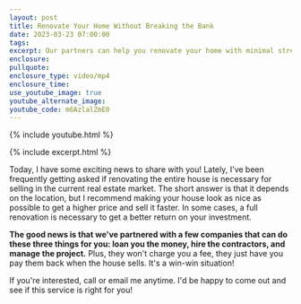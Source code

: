 ```yaml
---
layout: post
title: Renovate Your Home Without Breaking the Bank
date: 2023-03-23 07:00:00
tags:
excerpt: Our partners can help you renovate your home with minimal stress.
enclosure:
pullquote:
enclosure_type: video/mp4
enclosure_time:
use_youtube_image: true
youtube_alternate_image:
youtube_code: m6AzlalZmE0
---
```

{% include youtube.html %}

{% include excerpt.html %}

Today, I have some exciting news to share with you! Lately, I've been frequently getting asked if renovating the entire house is necessary for selling in the current real estate market. The short answer is that it depends on the location, but I recommend making your house look as nice as possible to get a higher price and sell it faster. In some cases, a full renovation is necessary to get a better return on your investment.

**The good news is that we've partnered with a few companies that can do these three things for you: loan you the money, hire the contractors, and manage the project.** Plus, they won't charge you a fee, they just have you pay them back when the house sells. It's a win-win situation!&nbsp;

If you're interested, call or email me anytime. I'd be happy to come out and see if this service is right for you!